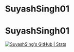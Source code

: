 # SuyashSingh01
# SuyashSingh01
[![SuyashSing's GitHub | Stats](https://stats.quine.sh/SuyashSing/github?theme=light)](https://quine.sh)
